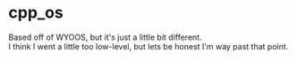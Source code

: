 # cpp_os
Based off of WYOOS, but it's just a little bit different.  
I think I went a little too low-level, but lets be honest I'm way past that point.
